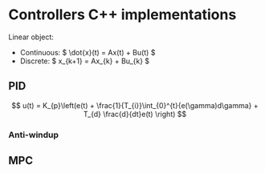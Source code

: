 # Controllers C++ implementations
Linear object:
* Continuous:
    $
        \dot{x}(t) = Ax(t) + Bu(t)
    $
* Discrete: 
    $
        x_{k+1} = Ax_{k} + Bu_{k}
    $

## PID
$$
    u(t) = K_{p}\left(e(t) + \frac{1}{T_{i}}\int_{0}^{t}{e(\gamma)d\gamma} + T_{d} \frac{d}{dt}e(t) \right)
$$

### Anti-windup

## MPC